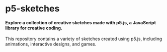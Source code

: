 # p5-sketches
#### Explore a collection of creative sketches made with p5.js, a JavaScript library for creative coding.
This repository contains a variety of sketches created using p5.js, including animations, interactive designs, and games.
